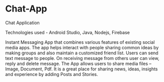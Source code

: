 # Chat-App
Chat Application

Technologies used - Android Studio, Java, Nodejs, Firebase

Instant Messaging App that combines various features of existing social media apps. 
The app helps interact with people sharing common ideas by making groups and also maintain a customized friend list.
Users can send text message to people. 
On receiving message from others user can view, reply and delete message. 
The App allows users to share media files – Image, Document, Pdf.
It is a great place for sharing news, ideas, insights and experience by adding Posts and Stories.
